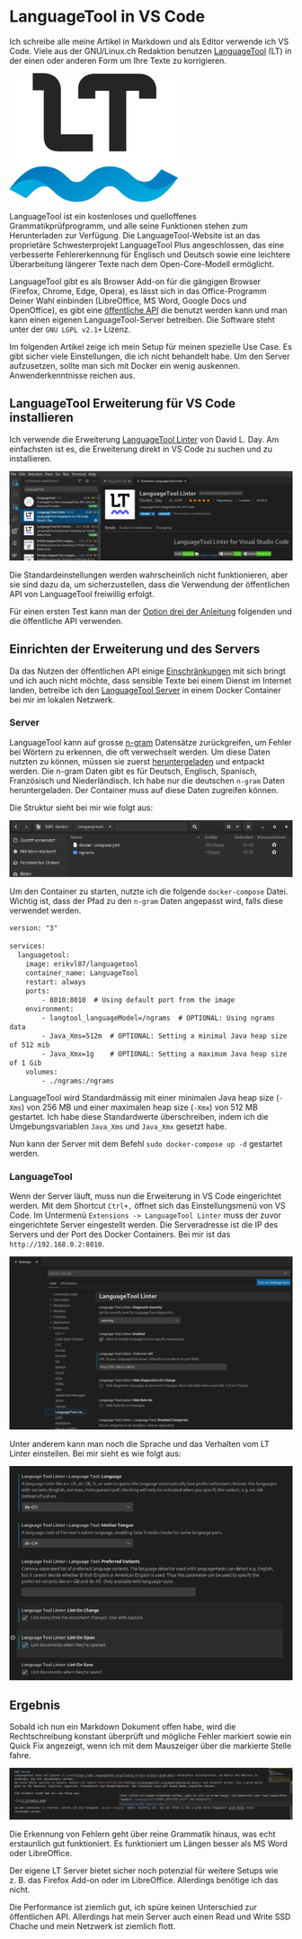 # LanguageTool in VS Code
Ich schreibe alle meine Artikel in Markdown und als Editor verwende ich VS Code. Viele aus der GNU/Linux.ch Redaktion benutzen [LanguageTool](https://en.wikipedia.org/wiki/LanguageTool) (LT) in der einen oder anderen Form um Ihre Texte zu korrigieren.

![](LT_logo.png)

LanguageTool ist ein kostenloses und quelloffenes Grammatikprüfprogramm, und alle seine Funktionen stehen zum Herunterladen zur Verfügung. Die LanguageTool-Website ist an das proprietäre Schwesterprojekt LanguageTool Plus angeschlossen, das eine verbesserte Fehlererkennung für Englisch und Deutsch sowie eine leichtere Überarbeitung längerer Texte nach dem Open-Core-Modell ermöglicht. 

LanguageTool gibt es als Browser Add-on für die gängigen Browser (Firefox, Chrome, Edge, Opera), es lässt sich in das Office-Programm Deiner Wahl einbinden (LibreOffice, MS Word, Google Docs und OpenOffice), es gibt eine [öffentliche API](https://dev.languagetool.org/public-http-api) die benutzt werden kann und man kann einen eigenen LanguageTool-Server betreiben. Die Software steht unter der `GNU LGPL v2.1+` Lizenz.

Im folgenden Artikel zeige ich mein Setup für meinen spezielle Use Case. Es gibt sicher viele Einstellungen, die ich nicht behandelt habe. Um den Server aufzusetzen, sollte man sich mit Docker ein wenig auskennen. Anwenderkenntnisse reichen aus.

## LanguageTool Erweiterung für VS Code installieren
Ich verwende die Erweiterung [LanguageTool Linter](https://marketplace.visualstudio.com/items?itemName=davidlday.languagetool-linter) von David L. Day. Am einfachsten ist es, die Erweiterung direkt in VS Code zu suchen und zu installieren.

![](LT_install.png)

Die Standardeinstellungen werden wahrscheinlich nicht funktionieren, aber sie sind dazu da, um sicherzustellen, dass die Verwendung der öffentlichen API von LanguageTool freiwillig erfolgt.

Für einen ersten Test kann man der [Option drei der Anleitung](https://github.com/davidlday/vscode-languagetool-linter#option-3-public-api-service) folgenden und die öffentliche API verwenden.

## Einrichten der Erweiterung und des Servers
Da das Nutzen der öffentlichen API einige [Einschränkungen](https://dev.languagetool.org/public-http-api) mit sich bringt und ich auch nicht möchte, dass sensible Texte bei einem Dienst im Internet landen, betreibe ich den [LanguageTool Server](https://hub.docker.com/r/erikvl87/languagetool) in einem Docker Container bei mir im lokalen Netzwerk.

### Server
LanguageTool kann auf grosse [n-gram](https://dev.languagetool.org/finding-errors-using-n-gram-data) Datensätze zurückgreifen, um Fehler bei Wörtern zu erkennen, die oft verwechselt werden.
Um diese Daten nutzten zu können, müssen sie zuerst [heruntergeladen](https://languagetool.org/download/ngram-data/) und entpackt werden. Die n-gram Daten gibt es für Deutsch, Englisch, Spanisch, Französisch und Niederländisch. Ich habe nur die deutschen `n-gram` Daten heruntergeladen. Der Container muss auf diese Daten zugreifen können.

Die Struktur sieht bei mir wie folgt aus:

![](LT_Struktur.png)

Um den Container zu starten, nutzte ich die folgende `docker-compose` Datei. Wichtig ist, dass der Pfad zu den `n-gram` Daten angepasst wird, falls diese verwendet werden.

```
version: "3"

services:
  languagetool:
    image: erikvl87/languagetool
    container_name: LanguageTool
    restart: always
    ports:
        - 8010:8010  # Using default port from the image
    environment:
        - langtool_languageModel=/ngrams  # OPTIONAL: Using ngrams data
        - Java_Xms=512m  # OPTIONAL: Setting a minimal Java heap size of 512 mib
        - Java_Xmx=1g    # OPTIONAL: Setting a maximum Java heap size of 1 Gib
    volumes:
        - ./ngrams:/ngrams
```
LanguageTool wird Standardmässig mit einer minimalen Java heap size (`-Xms`) von 256 MB und einer maximalen heap size (`-Xmx`) von 512 MB gestartet. Ich habe diese Standardwerte überschreiben, indem ich die Umgebungsvariablen `Java_Xms` und `Java_Xmx` gesetzt habe.

Nun kann der Server mit dem Befehl `sudo docker-compose up -d` gestartet werden.

### LanguageTool
Wenn der Server läuft, muss nun die Erweiterung in VS Code eingerichtet werden. Mit dem Shortcut `Ctrl+,` öffnet sich das Einstellungsmenü von VS Code. Im Untermenü `Extensions -> LanguageTool Linter` muss der zuvor eingerichtete Server eingestellt werden. Die Serveradresse ist die IP des Servers und der Port des Docker Containers. Bei mir ist das `http://192.168.0.2:8010`.

![](LT_settings.png)

Unter anderem kann man noch die Sprache und das Verhalten vom LT Linter einstellen. Bei mir sieht es wie folgt aus:

![](LT_settings_2.png)

## Ergebnis
Sobald ich nun ein Markdown Dokument offen habe, wird die Rechtschreibung konstant überprüft und mögliche Fehler markiert sowie ein Quick Fix angezeigt, wenn ich mit dem Mauszeiger über die markierte Stelle fahre.

![](LT_ergebnis.png)

Die Erkennung von Fehlern geht über reine Grammatik hinaus, was echt erstaunlich gut funktioniert. Es funktioniert um Längen besser als MS Word oder LibreOffice.

Der eigene LT Server bietet sicher noch potenzial für weitere Setups wie z. B. das Firefox Add-on oder im LibreOffice. Allerdings benötige ich das nicht.

Die Performance ist ziemlich gut, ich spüre keinen Unterschied zur öffentlichen API. Allerdings hat mein Server auch einen Read und Write SSD Chache und mein Netzwerk ist ziemlich flott.






